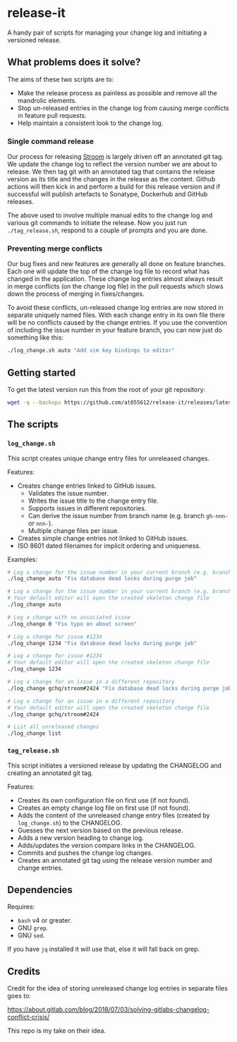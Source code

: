 # release-it

A handy pair of scripts for managing your change log and initiating a versioned release.


## What problems does it solve?

The aims of these two scripts are to:

* Make the release process as painless as possible and remove all the mandrolic elements.
* Stop un-released entries in the change log from causing merge conflicts in feature pull requests.
* Help maintain a consistent look to the change log.


### Single command release

Our process for releasing [Stroom](https://github.com/gchq/stroom) is largely driven off an annotated git tag.
We update the change log to reflect the version number we are about to release.
We then tag git with an annotated tag that contains the release version as its title and the changes in the release as the content.
Github actions will then kick in and perform a build for this release version and if successful will publish artefacts to Sonatype, Dockerhub and GitHub releases.

The above used to involve multiple manual edits to the change log and various git commands to initiate the release.
Now you just run `./tag_release.sh`, respond to a couple of prompts and you are done.


### Preventing merge conflicts

Our bug fixes and new features are generally all done on feature branches.
Each one will update the top of the change log file to record what has changed in the application.
These change log entries almost always result in merge conflicts (on the change log file) in the pull requests which slows down the process of merging in fixes/changes.

To avoid these conflicts, un-released change log entries are now stored in separate uniquely named files.
With each change entry in its own file there will be no conflicts caused by the change entries.
If you use the convention of including the issue number in your feature branch, you can now just do something like this:

```bash
./log_change.sh auto "Add vim key bindings to editor"
```


## Getting started

To get the latest version run this from the root of your git repository:

```bash
wget -q --backups https://github.com/at055612/release-it/releases/latest/download/{log_change,tag_release}.sh && chmod u+x {log_change,tag_release}.sh && echo "Downloaded $(grep -o "Version: .*" tag_release.sh)"
```

## The scripts


### `log_change.sh`

This script creates unique change entry files for unreleased changes.

Features:

* Creates change entries linked to GitHub issues.
  * Validates the issue number.
  * Writes the issue title to the change entry file.
  * Supports issues in different repositories.
  * Can derive the issue number from branch name (e.g. branch `gh-nnn-` or `nnn-`).
  * Multiple change files per issue.
* Creates simple change entries not linked to GitHub issues.
* ISO 8601 dated filenames for implicit ordering and uniqueness.

Examples:

```bash
# Log a change for the issue number in your current branch (e.g. branch: gh-1234-fix-dead-locks)
./log_change auto "Fix database dead locks during purge job"

# Log a change for the issue number in your current branch (e.g. branch: gh-1234-fix-dead-locks)
# Your default editor will open the created skeleton change file
./log_change auto

# Log a change with no associated issue
./log_change 0 "Fix typo on about screen"

# Log a change for issue #1234
./log_change 1234 "Fix database dead locks during purge job"

# Log a change for issue #1234
# Your default editor will open the created skeleton change file
./log_change 1234

# Log a change for an issue in a different repository
./log_change gchq/stroom#2424 "Fix database dead locks during purge job"

# Log a change for an issue in a different repository
# Your default editor will open the created skeleton change file
./log_change gchq/stroom#2424

# List all unreleased changes
./log_change list

```


### `tag_release.sh`

This script initiates a versioned release by updating the CHANGELOG and creating an annotated git tag.

Features:

* Creates its own configuration file on first use (if not found).
* Creates an empty change log file on first use (if not found).
* Adds the content of the unreleased change entry files (created by `log_change.sh`) to the CHANGELOG.
* Guesses the next version based on the previous release.
* Adds a new version heading to change log.
* Adds/updates the version compare links in the CHANGELOG.
* Commits and pushes the change log changes.
* Creates an annotated git tag using the release version number and change entries.


## Dependencies

Requires: 

 * `bash` v4 or greater.
 * GNU `grep`.
 * GNU `sed`.

If you have `jq` installed it will use that, else it will fall back on grep.


## Credits

Credit for the idea of storing unreleased change log entries in separate files goes to:

https://about.gitlab.com/blog/2018/07/03/solving-gitlabs-changelog-conflict-crisis/

This repo is my take on their idea.
